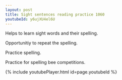 ```yaml
---
layout: post
title: Sight sentences reading practice 1060
youtubeId: y6ujXU4el6U
---
```

 
 
Helps to learn sight words and their spelling.

Opportunitiy to repeat the spelling. 

Practice spelling. 
 
Practice for spelling bee competitions. 
 
{% include youtubePlayer.html id=page.youtubeId %}
 
 
